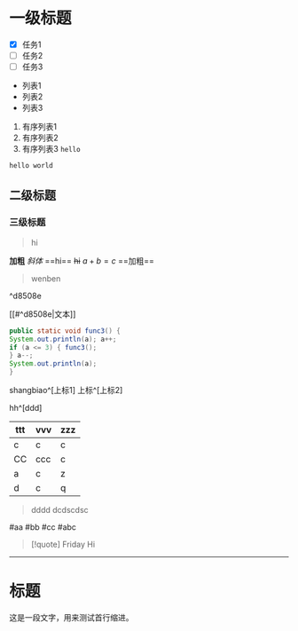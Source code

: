 # 一级标题
- [x] 任务1
- [ ] 任务2
- [ ] 任务3
- 列表1
- 列表2
- 列表3
1. 有序列表1
2. 有序列表2
3. 有序列表3
`hello`
```
hello world
```

## 二级标题

### 三级标题
> hi

**加粗**
*斜体*
==hi==
~~hi~~
$a+b=c$
==加粗==

>wenben

^d8508e

[[#^d8508e|文本]]


```java
public static void func3() { 
System.out.println(a); a++; 
if (a <= 3) { func3(); 
} a--; 
System.out.println(a); 
}
```


shangbiao^[上标1]
上标^[上标2]

hh^[ddd]




ttt|vvv|zzz
----|---|---
c|c|c
CC|ccc|c
a|c|z
d|c|q


>dddd
>dcdscdsc


#aa
#bb
#cc
#abc

> [!quote] Friday
> Hi




----


# 标题
这是一段文字，用来测试首行缩进。
